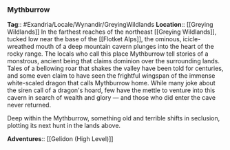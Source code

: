 ### Mythburrow
**Tag**:: #Exandria/Locale/Wynandir/GreyingWildlands
**Location**:: [[Greying Wildlands]]
In the farthest reaches of the northeast [[Greying Wildlands]], tucked low near the base of the [[Flotket Alps]], the ominous, icicle-wreathed mouth of a deep mountain cavern plunges into the heart of the rocky range. The locals who call this place Mythburrow tell stories of a monstrous, ancient being that claims dominion over the surrounding lands. Tales of a bellowing roar that shakes the valley have been told for centuries, and some even claim to have seen the frightful wingspan of the immense white-scaled dragon that calls Mythburrow home. While many joke about the siren call of a dragon's hoard, few have the mettle to venture into this cavern in search of wealth and glory — and those who did enter the cave never returned.

Deep within the Mythburrow, something old and terrible shifts in seclusion, plotting its next hunt in the lands above.

**Adventures**:: [[Gelidon (High Level)]]

